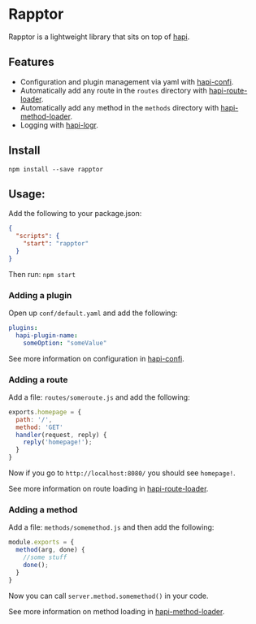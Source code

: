 # Rapptor

Rapptor is a lightweight library that sits on top of [hapi](http://hapijs.com).

## Features

* Configuration and plugin management via yaml with [hapi-confi](https://github.com/firstandthird/hapi-confi).
* Automatically add any route in the `routes` directory with [hapi-route-loader](https://github.com/firstandthird/hapi-route-loader).
* Automatically add any method in the `methods` directory with [hapi-method-loader](https://github.com/firstandthird/hapi-method-loader).
* Logging with [hapi-logr](https://github.com/firstandthird/hapi-logr).

## Install

`npm install --save rapptor`

## Usage:

Add the following to your package.json:

```json
{
  "scripts": {
    "start": "rapptor"
  }
}
```

Then run: `npm start`

### Adding a plugin

Open up `conf/default.yaml` and add the following:

```yaml
plugins:
  hapi-plugin-name:
    someOption: "someValue"
```

See more information on configuration in [hapi-confi](https://github.com/firstandthird/hapi-confi).

### Adding a route

Add a file: `routes/someroute.js` and add the following:

```javascript
exports.homepage = {
  path: '/',
  method: 'GET'
  handler(request, reply) {
    reply('homepage!');
  }
}
```

Now if you go to `http://localhost:8080/` you should see `homepage!`.

See more information on route loading in [hapi-route-loader](https://github.com/firstandthird/hapi-route-loader).

### Adding a method

Add a file: `methods/somemethod.js` and then add the following:

```javascript
module.exports = {
  method(arg, done) {
    //some stuff
    done();
  }
}
```

Now you can call `server.method.somemethod()` in your code.

See more information on method loading in [hapi-method-loader](https://github.com/firstandthird/hapi-method-loader).
